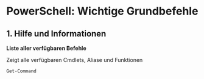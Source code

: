 # **PowerSchell: Wichtige Grundbefehle**

## **1. Hilfe und Informationen**

**Liste aller verfügbaren Befehle**

Zeigt alle verfügbaren Cmdlets, Aliase und Funktionen

`Get-Command`

